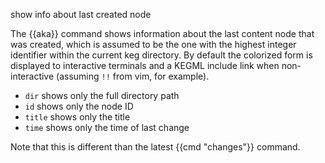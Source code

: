 show info about last created node

The {{aka}} command shows information about the last content node that was created, which is assumed to be the one with the highest integer identifier within the current keg directory. By default the colorized form is displayed to interactive terminals and a KEGML include link when non-interactive (assuming `!!` from vim, for example).

* `dir` shows only the full directory path
* `id` shows only the node ID
* `title` shows only the title
* `time` shows only the time of last change

Note that this is different than the latest {{cmd "changes"}} command.
